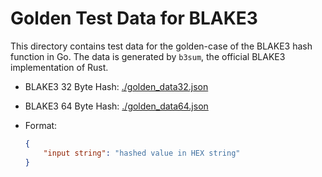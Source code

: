 # Golden Test Data for BLAKE3

This directory contains test data for the golden-case of the BLAKE3 hash function in Go.
The data is generated by `b3sum`, the official BLAKE3 implementation of Rust.

- BLAKE3 32 Byte Hash: [./golden_data32.json](./golden_data32.json)
- BLAKE3 64 Byte Hash: [./golden_data64.json](./golden_data64.json)
- Format:

    ```json
    {
        "input string": "hashed value in HEX string"
    }
    ```
